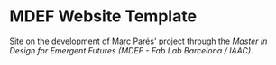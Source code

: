 # MDEF Website Template

Site on the development of Marc Parés' project through the _Master in Design for Emergent Futures (MDEF - Fab Lab Barcelona / IAAC)_.
